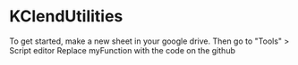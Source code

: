 # KClendUtilities
To get started, make a new sheet in your google drive. Then go to "Tools" > Script editor
Replace myFunction with the code on the github
